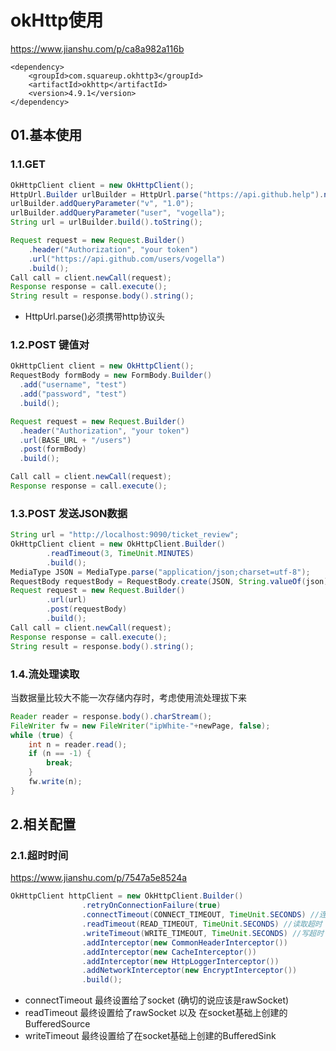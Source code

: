 # okHttp使用
https://www.jianshu.com/p/ca8a982a116b
```
<dependency>
    <groupId>com.squareup.okhttp3</groupId>
    <artifactId>okhttp</artifactId>
    <version>4.9.1</version>
</dependency>
```
## 01.基本使用

### 1.1.GET
```java
OkHttpClient client = new OkHttpClient();
HttpUrl.Builder urlBuilder = HttpUrl.parse("https://api.github.help").newBuilder();
urlBuilder.addQueryParameter("v", "1.0");
urlBuilder.addQueryParameter("user", "vogella");
String url = urlBuilder.build().toString();

Request request = new Request.Builder()
    .header("Authorization", "your token")
    .url("https://api.github.com/users/vogella")
    .build();
Call call = client.newCall(request);
Response response = call.execute();
String result = response.body().string();
```

- HttpUrl.parse()必须携带http协议头

### 1.2.POST 键值对 
```java
OkHttpClient client = new OkHttpClient();
RequestBody formBody = new FormBody.Builder()
  .add("username", "test")
  .add("password", "test")
  .build();

Request request = new Request.Builder()
  .header("Authorization", "your token")
  .url(BASE_URL + "/users")
  .post(formBody)
  .build();

Call call = client.newCall(request);
Response response = call.execute();
```

### 1.3.POST 发送JSON数据
```java
String url = "http://localhost:9090/ticket_review";
OkHttpClient client = new OkHttpClient.Builder()
        .readTimeout(3, TimeUnit.MINUTES)
        .build();
MediaType JSON = MediaType.parse("application/json;charset=utf-8");
RequestBody requestBody = RequestBody.create(JSON, String.valueOf(json));
Request request = new Request.Builder()
        .url(url)
        .post(requestBody)
        .build();
Call call = client.newCall(request);
Response response = call.execute();
String result = response.body().string();
```

### 1.4.流处理读取
当数据量比较大不能一次存储内存时，考虑使用流处理拔下来
```java
Reader reader = response.body().charStream();
FileWriter fw = new FileWriter("ipWhite-"+newPage, false);
while (true) {
    int n = reader.read();
    if (n == -1) {
        break;
    }
    fw.write(n);
}
```

## 2.相关配置

### 2.1.超时时间
https://www.jianshu.com/p/7547a5e8524a
```java
OkHttpClient httpClient = new OkHttpClient.Builder()
                .retryOnConnectionFailure(true)
                .connectTimeout(CONNECT_TIMEOUT, TimeUnit.SECONDS) //连接超时
                .readTimeout(READ_TIMEOUT, TimeUnit.SECONDS) //读取超时
                .writeTimeout(WRITE_TIMEOUT, TimeUnit.SECONDS) //写超时
                .addInterceptor(new CommonHeaderInterceptor())
                .addInterceptor(new CacheInterceptor())
                .addInterceptor(new HttpLoggerInterceptor())
                .addNetworkInterceptor(new EncryptInterceptor())
                .build();
```

- connectTimeout 最终设置给了socket (确切的说应该是rawSocket)
- readTimeout 最终设置给了rawSocket 以及 在socket基础上创建的BufferedSource
- writeTimeout 最终设置给了在socket基础上创建的BufferedSink
